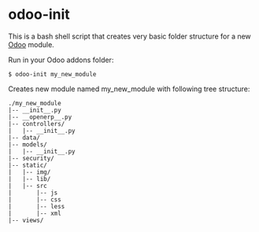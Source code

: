 # odoo-init

This is a bash shell script that creates very basic folder structure for a new [Odoo](https://github.com/odoo/odoo) module.

Run in your Odoo addons folder:

    $ odoo-init my_new_module


Creates new module named my_new_module with following tree structure:

    ./my_new_module
    |-- __init__.py
    |-- __openerp__.py
    |-- controllers/
    |   |-- __init__.py
    |-- data/
    |-- models/
    |   |-- __init__.py
    |-- security/
    |-- static/
    |   |-- img/
    |   |-- lib/
    |   |-- src
    |       |-- js
    |       |-- css
    |       |-- less
    |       |-- xml
    |-- views/
